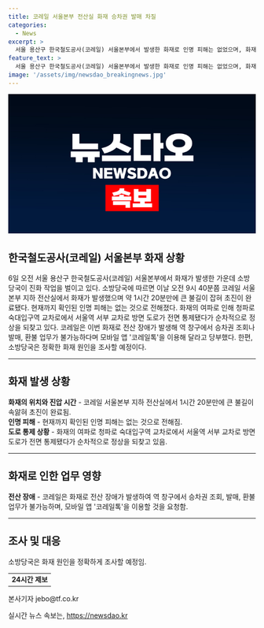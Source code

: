 ```yaml
---
title: 코레일 서울본부 전산실 화재 승차권 발매 차질
categories:
  - News
excerpt: >
  서울 용산구 한국철도공사(코레일) 서울본부에서 발생한 화재로 인명 피해는 없었으며, 화재로 도로 통제됐다가 정상화되었다. 화재로 인한 전산 장애로 역 창구 업무는 일시 중단됐지만, 모바일 앱 코레일톡을 통해 이용 가능하다. 소방당국은 화재 원인을 조사 중이며, 빠른 제보를 기다리는 중이다. (150자)
feature_text: >
  서울 용산구 한국철도공사(코레일) 서울본부에서 발생한 화재로 인명 피해는 없었으며, 화재로 도로 통제됐다가 정상화되었다. 화재로 인한 전산 장애로 역 창구 업무는 일시 중단됐지만, 모바일 앱 코레일톡을 통해 이용 가능하다. 소방당국은 화재 원인을 조사 중이며, 빠른 제보를 기다리는 중이다. (150자)
image: '/assets/img/newsdao_breakingnews.jpg'
---
```


<p><img src="/assets/img/newsdao_breakingnews.jpg" alt="firstkoreanews 속보" /></p>

<h2 data-ke-size="size26">한국철도공사(코레일) 서울본부 화재 상황</h2>

<p data-ke-size="size16">6일 오전 서울 용산구 한국철도공사(코레일) 서울본부에서 화재가 발생한 가운데 소방당국이 진화 작업을 벌이고 있다. 소방당국에 따르면 이날 오전 9시 40분쯤 코레일 서울본부 지하 전산실에서 화재가 발생했으며 약 1시간 20분만에 큰 불길이 잡혀 초진이 완료됐다. 현재까지 확인된 인명 피해는 없는 것으로 전해졌다. 화재의 여파로 인해 청파로 숙대입구역 교차로에서 서울역 서부 교차로 방면 도로가 전면 통제됐다가 순차적으로 정상을 되찾고 있다. 코레일은 이번 화재로 전산 장애가 발생해 역 창구에서 승차권 조회나 발매, 환불 업무가 불가능하다며 모바일 앱 '코레일톡'을 이용해 달라고 당부했다. 한편, 소방당국은 정확한 화재 원인을 조사할 예정이다.</p>

<hr>

<h2 data-ke-size="size26">화재 발생 상황</h2>

<p data-ke-size="size16"><b>화재의 위치와 진압 시간</b> - 코레일 서울본부 지하 전산실에서 1시간 20분만에 큰 불길이 속앓혀 초진이 완료됨.<br>
<b>인명 피해</b> - 현재까지 확인된 인명 피해는 없는 것으로 전해짐.<br>
<b>도로 통제 상황</b> - 화재의 여파로 청파로 숙대입구역 교차로에서 서울역 서부 교차로 방면 도로가 전면 통제됐다가 순차적으로 정상을 되찾고 있음.</p>

<hr>

<h2 data-ke-size="size26">화재로 인한 업무 영향</h2>

<p data-ke-size="size16"><b>전산 장애</b> - 코레일은 화재로 전산 장애가 발생하여 역 창구에서 승차권 조회, 발매, 환불 업무가 불가능하며, 모바일 앱 '코레일톡'을 이용할 것을 요청함.</p>

<hr>

<h2 data-ke-size="size26">조사 및 대응</h2>

<p data-ke-size="size16">소방당국은 화재 원인을 정확하게 조사할 예정임.</p>

<table>
<tbody>
<tr>
<td style="text-align: center; height: 17px;"><b>24시간 제보</b></td>
</tr>
</tbody>
</table>

<p data-ke-size="size16">본사기자 jebo@tf.co.kr</p>
실시간 뉴스 속보는, <a href="https://newsdao.kr" rel="dofollow">https://newsdao.kr</a>


